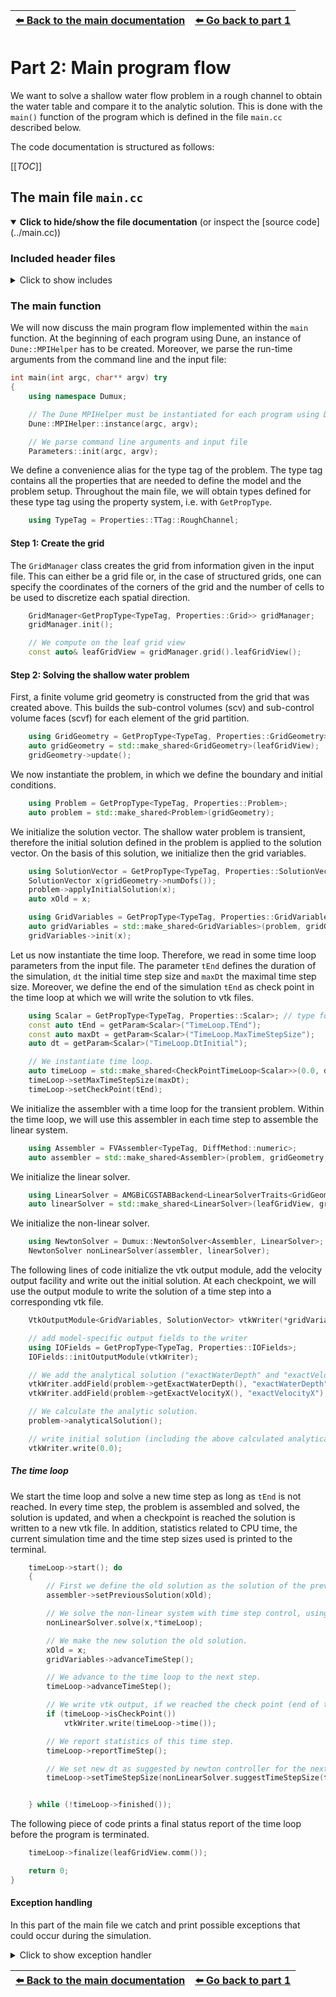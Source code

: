 <!-- Important: This file has been automatically generated by generate_example_docs.py. Do not edit this file directly! -->


| [:arrow_left: Back to the main documentation](../README.md) | [:arrow_left: Go back to part 1](swe.md) |
|---|---:|

# Part 2: Main program flow

We want to solve a shallow water flow problem in a rough
channel to obtain the water table and
compare it to the analytic solution. This is done with the
`main()` function
of the program which is defined in the file `main.cc` described below.

The code documentation is structured as follows:

[[_TOC_]]



## The main file `main.cc`

<details open>
<summary><b>Click to hide/show the file documentation</b> (or inspect the [source code](../main.cc))</summary>


### Included header files
<details><summary> Click to show includes</summary>

These are DUNE helper classes related to parallel computations, time measurements and file I/O

```cpp
#include <dune/common/parallel/mpihelper.hh>
#include <dune/common/timer.hh>
#include <dune/grid/io/file/dgfparser/dgfexception.hh>
#include <dune/grid/io/file/vtk.hh>
```

The following headers include functionality related to property definition or retrieval, as well as
the retrieval of input parameters specified in the input file or via the command line.

```cpp
#include <dumux/common/properties.hh>
#include <dumux/common/parameters.hh>
```

The following files contains the available linear solver backends, the non linear Newton Solver
and the assembler for the linear systems arising from finite volume discretizations
(box-scheme, tpfa-approximation, mpfa-approximation).

```cpp
#include <dumux/linear/amgbackend.hh>
#include <dumux/nonlinear/newtonsolver.hh>
#include <dumux/assembly/fvassembler.hh>
```

The following class provides a convenient way of writing of dumux simulation results to VTK format.

```cpp
#include <dumux/io/vtkoutputmodule.hh>
```

The gridmanager constructs a grid from the information in the input or grid file.
Many different Dune grid implementations are supported, of which a list can be found
in `gridmanager.hh`.

```cpp
#include <dumux/io/grid/gridmanager.hh>
```

We include the header file specifing the properties of this example

```cpp
#include "properties.hh"
```

</details>

### The main function
We will now discuss the main program flow implemented within the `main` function.
At the beginning of each program using Dune, an instance of `Dune::MPIHelper` has to
be created. Moreover, we parse the run-time arguments from the command line and the
input file:

```cpp
int main(int argc, char** argv) try
{
    using namespace Dumux;

    // The Dune MPIHelper must be instantiated for each program using Dune
    Dune::MPIHelper::instance(argc, argv);

    // We parse command line arguments and input file
    Parameters::init(argc, argv);
```

We define a convenience alias for the type tag of the problem. The type
tag contains all the properties that are needed to define the model and the problem
setup. Throughout the main file, we will obtain types defined for these type tag
using the property system, i.e. with `GetPropType`.

```cpp
    using TypeTag = Properties::TTag::RoughChannel;
```

#### Step 1: Create the grid
The `GridManager` class creates the grid from information given in the input file.
This can either be a grid file or, in the case of structured grids, one can specify the coordinates
of the corners of the grid and the number of cells to be used to discretize each spatial direction.

```cpp
    GridManager<GetPropType<TypeTag, Properties::Grid>> gridManager;
    gridManager.init();

    // We compute on the leaf grid view
    const auto& leafGridView = gridManager.grid().leafGridView();
```

#### Step 2: Solving the shallow water problem
First, a finite volume grid geometry is constructed from the grid that was created above.
This builds the sub-control volumes (scv) and sub-control volume faces (scvf) for each element
of the grid partition.

```cpp
    using GridGeometry = GetPropType<TypeTag, Properties::GridGeometry>;
    auto gridGeometry = std::make_shared<GridGeometry>(leafGridView);
    gridGeometry->update();
```

We now instantiate the problem, in which we define the boundary and initial conditions.

```cpp
    using Problem = GetPropType<TypeTag, Properties::Problem>;
    auto problem = std::make_shared<Problem>(gridGeometry);
```

We initialize the solution vector. The shallow water problem is transient,
therefore the initial solution defined in the problem is applied to the
solution vector. On the basis of this solution, we initialize then the grid variables.

```cpp
    using SolutionVector = GetPropType<TypeTag, Properties::SolutionVector>;
    SolutionVector x(gridGeometry->numDofs());
    problem->applyInitialSolution(x);
    auto xOld = x;

    using GridVariables = GetPropType<TypeTag, Properties::GridVariables>;
    auto gridVariables = std::make_shared<GridVariables>(problem, gridGeometry);
    gridVariables->init(x);
```

Let us now instantiate the time loop. Therefore, we read in some time loop parameters from the input file.
The parameter `tEnd` defines the duration of the simulation, `dt` the initial time step size and `maxDt` the maximal time step size.
Moreover, we define the end of the simulation `tEnd` as check point in the time loop at which we will write the solution to vtk files.

```cpp
    using Scalar = GetPropType<TypeTag, Properties::Scalar>; // type for scalar values
    const auto tEnd = getParam<Scalar>("TimeLoop.TEnd");
    const auto maxDt = getParam<Scalar>("TimeLoop.MaxTimeStepSize");
    auto dt = getParam<Scalar>("TimeLoop.DtInitial");

    // We instantiate time loop.
    auto timeLoop = std::make_shared<CheckPointTimeLoop<Scalar>>(0.0, dt, tEnd);
    timeLoop->setMaxTimeStepSize(maxDt);
    timeLoop->setCheckPoint(tEnd);
```

We initialize the assembler with a time loop for the transient problem.
Within the time loop, we will use this assembler in each time step to assemble the linear system.

```cpp
    using Assembler = FVAssembler<TypeTag, DiffMethod::numeric>;
    auto assembler = std::make_shared<Assembler>(problem, gridGeometry, gridVariables, timeLoop, xOld);
```

We initialize the linear solver.

```cpp
    using LinearSolver = AMGBiCGSTABBackend<LinearSolverTraits<GridGeometry>>;
    auto linearSolver = std::make_shared<LinearSolver>(leafGridView, gridGeometry->dofMapper());
```

We initialize the non-linear solver.

```cpp
    using NewtonSolver = Dumux::NewtonSolver<Assembler, LinearSolver>;
    NewtonSolver nonLinearSolver(assembler, linearSolver);
```

The following lines of code initialize the vtk output module, add the velocity output facility
and write out the initial solution. At each checkpoint, we will use the output module to write
the solution of a time step into a corresponding vtk file.

```cpp
    VtkOutputModule<GridVariables, SolutionVector> vtkWriter(*gridVariables,x, problem->name());

    // add model-specific output fields to the writer
    using IOFields = GetPropType<TypeTag, Properties::IOFields>;
    IOFields::initOutputModule(vtkWriter);

    // We add the analytical solution ("exactWaterDepth" and "exactVelocityX") to the predefined specific output.
    vtkWriter.addField(problem->getExactWaterDepth(), "exactWaterDepth");
    vtkWriter.addField(problem->getExactVelocityX(), "exactVelocityX");

    // We calculate the analytic solution.
    problem->analyticalSolution();

    // write initial solution (including the above calculated analytical solution.
    vtkWriter.write(0.0);
```

##### The time loop
We start the time loop and solve a new time step as long as `tEnd` is not reached. In every time step,
the problem is assembled and solved, the solution is updated, and when a checkpoint is reached the solution
is written to a new vtk file. In addition, statistics related to CPU time, the current simulation time
and the time step sizes used is printed to the terminal.

```cpp
    timeLoop->start(); do
    {
        // First we define the old solution as the solution of the previous time step for storage evaluations.
        assembler->setPreviousSolution(xOld);

        // We solve the non-linear system with time step control, using Newthon's method.
        nonLinearSolver.solve(x,*timeLoop);

        // We make the new solution the old solution.
        xOld = x;
        gridVariables->advanceTimeStep();

        // We advance to the time loop to the next step.
        timeLoop->advanceTimeStep();

        // We write vtk output, if we reached the check point (end of time loop)
        if (timeLoop->isCheckPoint())
            vtkWriter.write(timeLoop->time());

        // We report statistics of this time step.
        timeLoop->reportTimeStep();

        // We set new dt as suggested by newton controller for the next time step.
        timeLoop->setTimeStepSize(nonLinearSolver.suggestTimeStepSize(timeLoop->timeStepSize()));


    } while (!timeLoop->finished());
```

The following piece of code prints a final status report of the time loop
before the program is terminated.

```cpp
    timeLoop->finalize(leafGridView.comm());

    return 0;
}
```

#### Exception handling
In this part of the main file we catch and print possible exceptions that could
occur during the simulation.
<details><summary> Click to show exception handler</summary>

```cpp
// errors related to run-time parameters
catch (const Dumux::ParameterException &e)
{
    std::cerr << std::endl << e << " ---> Abort!" << std::endl;
    return 1;
}
// errors related to the parsing of Dune grid files
catch (const Dune::DGFException & e)
{
    std::cerr << "DGF exception thrown (" << e <<
                 "). Most likely, the DGF file name is wrong "
                 "or the DGF file is corrupted, "
                 "e.g. missing hash at end of file or wrong number (dimensions) of entries."
                 << " ---> Abort!" << std::endl;
    return 2;
}
// generic error handling with Dune::Exception
catch (const Dune::Exception &e)
{
    std::cerr << "Dune reported error: " << e << " ---> Abort!" << std::endl;
    return 3;
}
// other exceptions
catch (...)
{
    std::cerr << "Unknown exception thrown! ---> Abort!" << std::endl;
    return 4;
}
```

</details>

</details>


| [:arrow_left: Back to the main documentation](../README.md) | [:arrow_left: Go back to part 1](swe.md) |
|---|---:|

